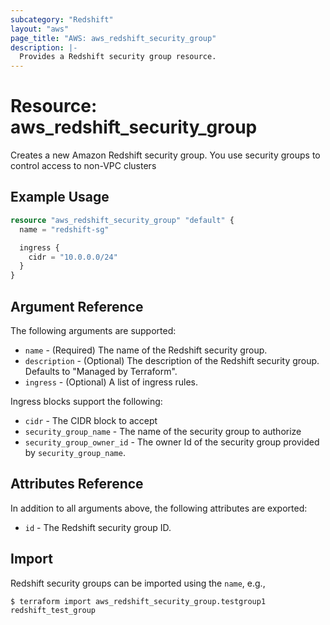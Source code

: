 ```yaml
---
subcategory: "Redshift"
layout: "aws"
page_title: "AWS: aws_redshift_security_group"
description: |-
  Provides a Redshift security group resource.
---
```


# Resource: aws_redshift_security_group

Creates a new Amazon Redshift security group. You use security groups to control access to non-VPC clusters

## Example Usage

```terraform
resource "aws_redshift_security_group" "default" {
  name = "redshift-sg"

  ingress {
    cidr = "10.0.0.0/24"
  }
}
```

## Argument Reference

The following arguments are supported:

* `name` - (Required) The name of the Redshift security group.
* `description` - (Optional) The description of the Redshift security group. Defaults to "Managed by Terraform".
* `ingress` - (Optional) A list of ingress rules.

Ingress blocks support the following:

* `cidr` - The CIDR block to accept
* `security_group_name` - The name of the security group to authorize
* `security_group_owner_id` - The owner Id of the security group provided
  by `security_group_name`.

## Attributes Reference

In addition to all arguments above, the following attributes are exported:

* `id` - The Redshift security group ID.

## Import

Redshift security groups can be imported using the `name`, e.g.,

```
$ terraform import aws_redshift_security_group.testgroup1 redshift_test_group
```
